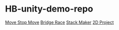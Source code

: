 # HB-unity-demo-repo
[Move Stop Move](https://github.com/huynhthuan/MoveStopMove_HuynhThuan)
[Bridge Race](https://github.com/huynhthuan/BridgeRace_HuynhThuan)
[Stack Maker](https://github.com/huynhthuan/HB_StackMaker_Project)
[2D Project](https://github.com/huynhthuan/HB_2D_Project)
